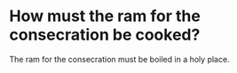 # How must the ram for the consecration be cooked?

The ram for the consecration must be boiled in a holy place.
